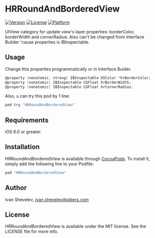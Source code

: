 # HRRoundAndBorderedView

[![Version](https://img.shields.io/cocoapods/v/HRRoundAndBorderedView.svg?style=flat)](http://cocoapods.org/pods/HRRoundAndBorderedView)
[![License](https://img.shields.io/cocoapods/l/HRRoundAndBorderedView.svg?style=flat)](http://cocoapods.org/pods/HRRoundAndBorderedView)
[![Platform](https://img.shields.io/cocoapods/p/HRRoundAndBorderedView.svg?style=flat)](http://cocoapods.org/pods/HRRoundAndBorderedView)

UIView category for update view's layer properties: borderColor, borderWidth and cornerRadius. Also can't be changed from Interface Builder 'cause properties is IBInspectable.

## Usage

Change this properties programmatically or in Interface Buider.

```objective-c
@property (nonatomic, strong) IBInspectable UIColor *hrBorderColor;
@property (nonatomic) IBInspectable CGFloat hrBorderWidth;
@property (nonatomic) IBInspectable CGFloat hrCornerRadius;
```

Also, u can try this pod by 1 line:

```ruby
pod try "HRRoundAndBorderedView"
```

## Requirements

iOS 6.0 or greater.

## Installation

HRRoundAndBorderedView is available through [CocoaPods](http://cocoapods.org). To install
it, simply add the following line to your Podfile:

```ruby
pod "HRRoundAndBorderedView"
```

## Author

Ivan Shevelev, ivan.shevelev@sibers.com

## License

HRRoundAndBorderedView is available under the MIT license. See the LICENSE file for more info.
